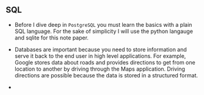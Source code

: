 ## SQL

- Before I dive deep in `PostgreSQL` you must learn the basics with a plain SQL language. For the sake of simplicity I will use the python langauge and sqlite for this note paper.

- Databases are important because you need to store information and serve it back to the end user in high level applications. For example, Google stores data about roads and provides directions to get from one location to another by driving through the Maps application. Driving directions are possible because the data is stored in a structured format.

-
